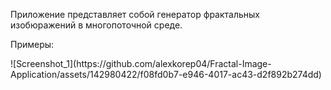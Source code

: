 <p>Приложение представляет собой генератор фрактальных изобюражений в многопоточной среде.</p>
<p>Примеры:</p>
![Screenshot_1](https://github.com/alexkorep04/Fractal-Image-Application/assets/142980422/f08fd0b7-e946-4017-ac43-d2f892b274dd)


